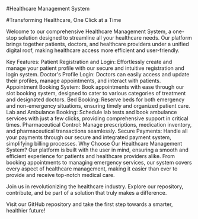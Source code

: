 #Healthcare Management System

#Transforming Healthcare, One Click at a Time

Welcome to our comprehensive Healthcare Management System, a one-stop solution designed to streamline all your healthcare needs. Our platform brings together patients, doctors, and healthcare providers under a unified digital roof, making healthcare access more efficient and user-friendly.

Key Features:
Patient Registration and Login: Effortlessly create and manage your patient profile with our secure and intuitive registration and login system.
Doctor's Profile Login: Doctors can easily access and update their profiles, manage appointments, and interact with patients.
Appointment Booking System: Book appointments with ease through our slot booking system, designed to cater to various categories of treatment and designated doctors.
Bed Booking: Reserve beds for both emergency and non-emergency situations, ensuring timely and organized patient care.
Lab and Ambulance Booking: Schedule lab tests and book ambulance services with just a few clicks, providing comprehensive support in critical times.
Pharmaceutical Control: Manage prescriptions, medication inventory, and pharmaceutical transactions seamlessly.
Secure Payments: Handle all your payments through our secure and integrated payment system, simplifying billing processes.
Why Choose Our Healthcare Management System?
Our platform is built with the user in mind, ensuring a smooth and efficient experience for patients and healthcare providers alike. From booking appointments to managing emergency services, our system covers every aspect of healthcare management, making it easier than ever to provide and receive top-notch medical care.

Join us in revolutionizing the healthcare industry. Explore our repository, contribute, and be part of a solution that truly makes a difference.

Visit our GitHub repository and take the first step towards a smarter, healthier future!
